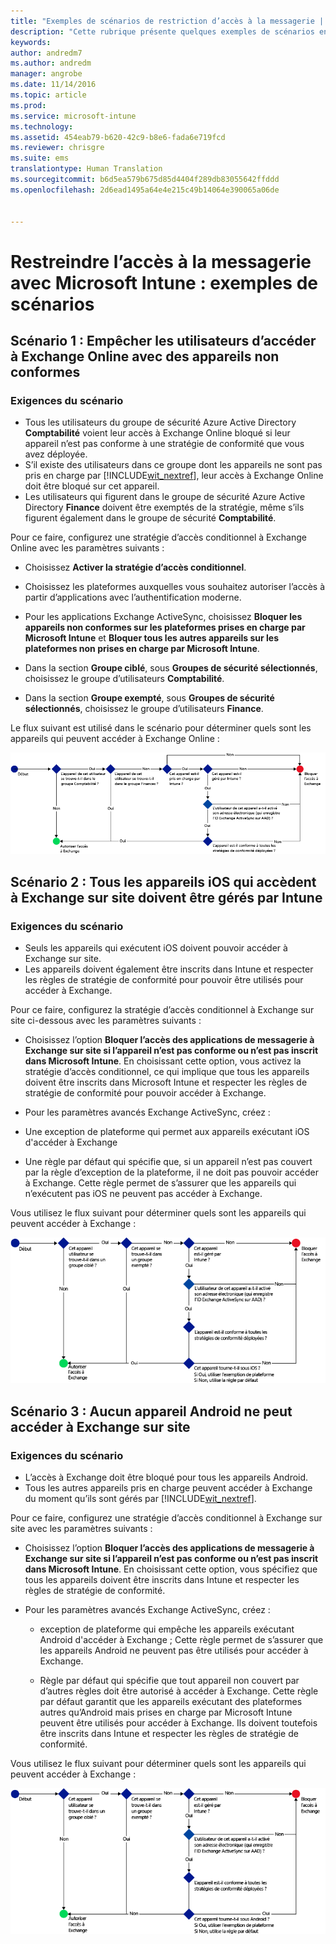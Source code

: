 ```yaml
---
title: "Exemples de scénarios de restriction d’accès à la messagerie | Microsoft Docs"
description: "Cette rubrique présente quelques exemples de scénarios en expliquant comment les implémenter avec un accès conditionnel."
keywords: 
author: andredm7
ms.author: andredm
manager: angrobe
ms.date: 11/14/2016
ms.topic: article
ms.prod: 
ms.service: microsoft-intune
ms.technology: 
ms.assetid: 454eab79-b620-42c9-b8e6-fada6e719fcd
ms.reviewer: chrisgre
ms.suite: ems
translationtype: Human Translation
ms.sourcegitcommit: b6d5ea579b675d85d4404f289db83055642ffddd
ms.openlocfilehash: 2d6ead1495a64e4e215c49b14064e390065a06de


---
```


# <a name="restrict-access-to-email-with-microsoft-intune-example-scenarios"></a>Restreindre l’accès à la messagerie avec Microsoft Intune : exemples de scénarios

## <a name="scenario-1-block-users-from-using-noncompliant-devices-to-access-exchange-online"></a>Scénario 1 : Empêcher les utilisateurs d’accéder à Exchange Online avec des appareils non conformes
### <a name="scenario-requirements"></a>Exigences du scénario
- Tous les utilisateurs du groupe de sécurité Azure Active Directory **Comptabilité** voient leur accès à Exchange Online bloqué si leur appareil n’est pas conforme à une stratégie de conformité que vous avez déployée.
- S’il existe des utilisateurs dans ce groupe dont les appareils ne sont pas pris en charge par [!INCLUDE[wit_nextref](../includes/wit_nextref_md.md)], leur accès à Exchange Online doit être bloqué sur cet appareil.
- Les utilisateurs qui figurent dans le groupe de sécurité Azure Active Directory **Finance** doivent être exemptés de la stratégie, même s’ils figurent également dans le groupe de sécurité **Comptabilité**.

Pour ce faire, configurez une stratégie d’accès conditionnel à Exchange Online avec les paramètres suivants :

- Choisissez **Activer la stratégie d’accès conditionnel**.

- Choisissez les plateformes auxquelles vous souhaitez autoriser l’accès à partir d’applications avec l’authentification moderne.
- Pour les applications Exchange ActiveSync, choisissez **Bloquer les appareils non conformes sur les plateformes prises en charge par Microsoft Intune** et **Bloquer tous les autres appareils sur les plateformes non prises en charge par Microsoft Intune**.
-   Dans la section **Groupe ciblé**, sous **Groupes de sécurité sélectionnés**, choisissez le groupe d’utilisateurs **Comptabilité**.

-   Dans la section **Groupe exempté**, sous **Groupes de sécurité sélectionnés**, choisissez le groupe d’utilisateurs **Finance**.


Le flux suivant est utilisé dans le scénario pour déterminer quels sont les appareils qui peuvent accéder à Exchange Online :

![Flux d’accès des appareils](./media/ConditionalAccess8-5.png)

## <a name="scenario-2-all-ios-devices-that-access-exchange-on-premises-must-be-managed-by-intune"></a>Scénario 2 : Tous les appareils iOS qui accèdent à Exchange sur site doivent être gérés par Intune
### <a name="scenario-requirements"></a>Exigences du scénario
- Seuls les appareils qui exécutent iOS doivent pouvoir accéder à Exchange sur site.
- Les appareils doivent également être inscrits dans Intune et respecter les règles de stratégie de conformité pour pouvoir être utilisés pour accéder à Exchange.

Pour ce faire, configurez la stratégie d’accès conditionnel à Exchange sur site ci-dessous avec les paramètres suivants :

-   Choisissez l’option **Bloquer l’accès des applications de messagerie à Exchange sur site si l’appareil n’est pas conforme ou n’est pas inscrit dans Microsoft Intune**. En choisissant cette option, vous activez la stratégie d’accès conditionnel, ce qui implique que tous les appareils doivent être inscrits dans Microsoft Intune et respecter les règles de stratégie de conformité pour pouvoir accéder à Exchange.

-   Pour les paramètres avancés Exchange ActiveSync, créez :

  -   Une exception de plateforme qui permet aux appareils exécutant iOS d'accéder à Exchange   

  -   Une règle par défaut qui spécifie que, si un appareil n’est pas couvert par la règle d’exception de la plateforme, il ne doit pas pouvoir accéder à Exchange. Cette règle permet de s’assurer que les appareils qui n’exécutent pas iOS ne peuvent pas accéder à Exchange.

Vous utilisez le flux suivant pour déterminer quels sont les appareils qui peuvent accéder à Exchange :

![Flux d’accès des appareils](./media/ConditionalAccess8-3.png)

## <a name="scenario-3-no-android-devices-can-access-exchange-on-premises"></a>Scénario 3 : Aucun appareil Android ne peut accéder à Exchange sur site
### <a name="scenario-requirements"></a>Exigences du scénario
- L’accès à Exchange doit être bloqué pour tous les appareils Android.
- Tous les autres appareils pris en charge peuvent accéder à Exchange du moment qu’ils sont gérés par [!INCLUDE[wit_nextref](../includes/wit_nextref_md.md)].

Pour ce faire, configurez une stratégie d’accès conditionnel à Exchange sur site avec les paramètres suivants :

-   Choisissez l’option **Bloquer l’accès des applications de messagerie à Exchange sur site si l’appareil n’est pas conforme ou n’est pas inscrit dans Microsoft Intune**. En choisissant cette option, vous spécifiez que tous les appareils doivent être inscrits dans Intune et respecter les règles de stratégie de conformité.

- Pour les paramètres avancés Exchange ActiveSync, créez :
  -   exception de plateforme qui empêche les appareils exécutant Android d'accéder à Exchange ; Cette règle permet de s’assurer que les appareils Android ne peuvent pas être utilisés pour accéder à Exchange.

  -   Règle par défaut qui spécifie que tout appareil non couvert par d’autres règles doit être autorisé à accéder à Exchange. Cette règle par défaut garantit que les appareils exécutant des plateformes autres qu’Android mais prises en charge par Microsoft Intune peuvent être utilisés pour accéder à Exchange. Ils doivent toutefois être inscrits dans Intune et respecter les règles de stratégie de conformité.

Vous utilisez le flux suivant pour déterminer quels sont les appareils qui peuvent accéder à Exchange :

![Flux d’accès des appareils](./media/ConditionalAccess8-4.png)



<!--HONumber=Dec16_HO2-->


